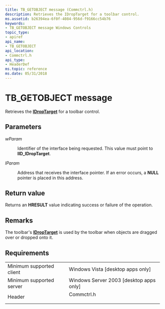```yaml
---
title: TB_GETOBJECT message (Commctrl.h)
description: Retrieves the IDropTarget for a toolbar control.
ms.assetid: b26394ea-6f0f-4084-956d-f9166cc54b76
keywords:
- TB_GETOBJECT message Windows Controls
topic_type:
- apiref
api_name:
- TB_GETOBJECT
api_location:
- Commctrl.h
api_type:
- HeaderDef
ms.topic: reference
ms.date: 05/31/2018
---
```


# TB\_GETOBJECT message

Retrieves the [**IDropTarget**](/windows/desktop/api/oleidl/nn-oleidl-idroptarget) for a toolbar control.

## Parameters

<dl> <dt>

*wParam* 
</dt> <dd>

Identifier of the interface being requested. This value must point to **IID\_IDropTarget**.

</dd> <dt>

*lParam* 
</dt> <dd>

Address that receives the interface pointer. If an error occurs, a **NULL** pointer is placed in this address.

</dd> </dl>

## Return value

Returns an **HRESULT** value indicating success or failure of the operation.

## Remarks

The toolbar's [**IDropTarget**](/windows/desktop/api/oleidl/nn-oleidl-idroptarget) is used by the toolbar when objects are dragged over or dropped onto it.

## Requirements



|                                     |                                                                                       |
|-------------------------------------|---------------------------------------------------------------------------------------|
| Minimum supported client<br/> | Windows Vista \[desktop apps only\]<br/>                                        |
| Minimum supported server<br/> | Windows Server 2003 \[desktop apps only\]<br/>                                  |
| Header<br/>                   | <dl> <dt>Commctrl.h</dt> </dl> |



 

